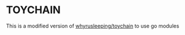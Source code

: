# TOYCHAIN

This is a modified version of [whyrusleeping/toychain](https://github.com/whyrusleeping/toychain) to use go modules